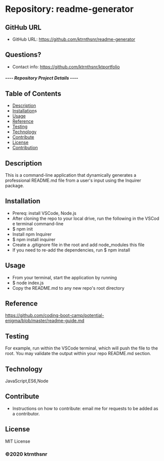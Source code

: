 ﻿# Repository: readme-generator

## GitHub URL
* GitHub URL: https://github.com/ktrnthsnr/readme-generator

## Questions?
* Contact info: https://github.com/ktrnthsnr/ktportfolio

##### ---- Repository Project Details ----  

## Table of Contents
* [Description](#description)
* [Installation](#installation)s
* [Usage](#usage)
* [Reference](#reference)
* [Testing](#testing)
* [Technology](#technology)
* [Contribute](#contribute)
* [License](#license)
* [Contribution](#contribution)

## Description
This is a command-line application that dynamically generates a professional README.md file from a user's input using the Inquirer package.

## Installation
- Prereq: install VSCode, Node.js
- After cloning the repo to your local drive, run the following in the VSCode terminal command-line
- $ npm init
- Install npm Inquirer
- $ npm install inquirer
- Create a .gitignore file in the root and add node_modules this file
- If you need to re-add the dependencies, run $ npm install

## Usage
* From your terminal, start the application by running 
* $ node index.js
* Copy the README.md to any new repo's root directory

## Reference
https://github.com/coding-boot-camp/potential-enigma/blob/master/readme-guide.md

## Testing
For example, run within the VSCode terminal, which will push the file to the root. You may validate the output within your repo README.md section.

## Technology
JavaScript,ES6,Node

## Contribute
* Instructions on how to contribute: email me for requests to be added as a contributor.

## License
MIT License

### ©️2020 ktrnthsnr
